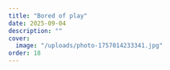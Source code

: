 ```yaml
---
title: "Bored of play"
date: 2025-09-04
description: ""
cover:
  image: "/uploads/photo-1757014233341.jpg"
order: 18
---
```


